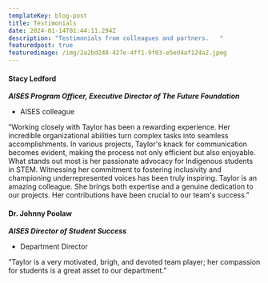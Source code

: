 ```yaml
---
templateKey: blog-post
title: Testimonials
date: 2024-01-14T01:44:11.294Z
description: "Testimonials from colleagues and partners.   "
featuredpost: true
featuredimage: /img/2a2bd248-427e-4ff1-9f03-e5ed4af124a2.jpeg
---
```


#### Stacy Ledford

***AISES Program Officer, Executive Director of The Future Foundation***

  * AISES colleague 

”Working closely with Taylor has been a rewarding experience. Her incredible organizational abilities turn complex tasks into seamless accomplishments. In various projects, Taylor's knack for communication becomes evident, making the process not only efficient but also enjoyable. What stands out most is her passionate advocacy for Indigenous students in STEM. Witnessing her commitment to fostering inclusivity and championing underrepresented voices has been truly inspiring. Taylor is an amazing colleague. She brings both expertise and a genuine dedication to our projects. Her contributions have been crucial to our team's success.”



#### Dr. Johnny Poolaw

***AISES Director of Student Success***

  * Department Director

”Taylor is a very motivated, brigh, and devoted team player; her compassion for students is a great asset to our department.”